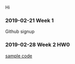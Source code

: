 Hi



### 2019-02-21 Week 1
Github signup

### 2019-02-28 Week 2  HW0
[sample code](https://github.com/MiccWan/Political-News-Analysis/blob/master/final_demo/final_report.ipynb/)

![Diagram](C:/Users/Stego/Downloads/Untitled%20Diagram.html)

